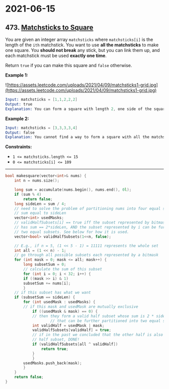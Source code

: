 # 2021-06-15

## 473. [Matchsticks to Square](https://leetcode.com/problems/matchsticks-to-square/)

You are given an integer array `matchsticks` where `matchsticks[i]` is the length of the `ith` matchstick. You want to use **all the matchsticks** to make one square. You **should not break** any stick, but you can link them up, and each matchstick must be used **exactly one time**.

Return `true` if you can make this square and `false` otherwise.

**Example 1:**

![https://assets.leetcode.com/uploads/2021/04/09/matchsticks1-grid.jpg](https://assets.leetcode.com/uploads/2021/04/09/matchsticks1-grid.jpg)

```s
Input: matchsticks = [1,1,2,2,2]
Output: true
Explanation: You can form a square with length 2, one side of the square came two sticks with length 1.
```

**Example 2:**

```s
Input: matchsticks = [3,3,3,3,4]
Output: false
Explanation: You cannot find a way to form a square with all the matchsticks.
```

**Constraints:**

- `1 <= matchsticks.length <= 15`
- `0 <= matchsticks[i] <= 109`

---

```c++
bool makesquare(vector<int>& nums) {
    int n = nums.size();

    long sum = accumulate(nums.begin(), nums.end(), 0l);
    if (sum % 4)
        return false;
    long sideLen = sum / 4;
    // need to solve the problem of partitioning nums into four equal subsets each having
    // sum equal to sideLen
    vector<int> usedMasks;
    // validHalfSubsets[i] == true iff the subset represented by bitmask i
    // has sum == 2*sideLen, AND the subset represented by i can be further partitioned into
    // two equal subsets. See below for how it is used.
    vector<bool> validHalfSubsets(1<<n, false);

    // E.g., if n = 5, (1 << 5 - 1) = 11111 represents the whole set
    int all = (1 << n) - 1;
    // go through all possible subsets each represented by a bitmask
    for (int mask = 0; mask <= all; mask++) {
        long subsetSum = 0;
        // calculate the sum of this subset
        for (int i = 0; i < 32; i++) {
        if ((mask >> i) & 1)
        subsetSum += nums[i];
        }
    // if this subset has what we want
    if (subsetSum == sideLen) {
        for (int usedMask : usedMasks) {
        // if this mask and usedMask are mutually exclusive
            if ((usedMask & mask) == 0) {
            // then they form a valid half subset whose sum is 2 * sideLen,
                    // that can be further partitioned into two equal subsets (usedMask and mask)
            int validHalf = usedMask | mask;
            validHalfSubsets[validHalf] = true;
            // if in the past we concluded that the other half is also a valid
            // half subset, DONE!
            if (validHalfSubsets[all ^ validHalf])
                return true;
            }
            }
        usedMasks.push_back(mask);
        }
    }
    return false;
}
```

